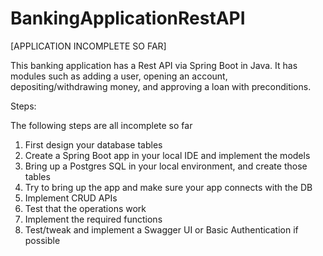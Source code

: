 # BankingApplicationRestAPI

[APPLICATION INCOMPLETE SO FAR]

This banking application has a Rest API via Spring Boot in Java. It has modules such as adding a user, opening an account, depositing/withdrawing money, and approving a loan with preconditions.

Steps:

The following steps are all incomplete so far

1. First design your database tables
2. Create a Spring Boot app in your local IDE and implement the models
3. Bring up a Postgres SQL in your local environment, and create those tables
4. Try to bring up the app and make sure your app connects with the DB
5. Implement CRUD APIs
6. Test that the operations work
7. Implement the required functions
8. Test/tweak and implement a Swagger UI or Basic Authentication if possible
